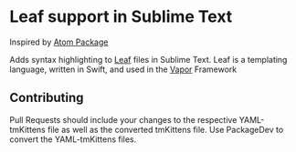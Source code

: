 # Leaf support in Sublime Text

Inspired by [Atom Package](https://github.com/ButkiewiczP/atom-language-leaf)

Adds syntax highlighting to [Leaf](https://github.com/vapor/leaf) files in Sublime Text. Leaf is a templating language, written in Swift, and used in the [Vapor](https://github.com/vapor/vapor) Framework

## Contributing

Pull Requests should include your changes to the respective YAML-tmKittens file as well as the converted tmKittens file. Use PackageDev to convert the YAML-tmKittens files.